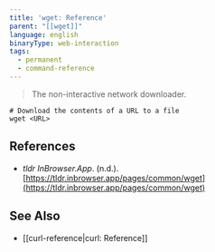 ```yaml
---
title: 'wget: Reference'
parent: "[[wget]]"
language: english
binaryType: web-interaction
tags:
  - permanent
  - command-reference
---
```



> The non-interactive network downloader.

```shell
# Download the contents of a URL to a file
wget <URL>
```

## References

- _tldr InBrowser.App_. (n.d.). [https://tldr.inbrowser.app/pages/common/wget](https://tldr.inbrowser.app/pages/common/wget)

## See Also

- [[curl-reference|curl: Reference]]
